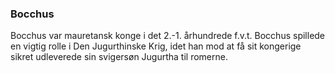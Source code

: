 ### Bocchus


Bocchus var mauretansk konge i det 2.-1. århundrede f.v.t. Bocchus spillede en vigtig rolle i Den Jugurthinske Krig, idet han mod at få sit kongerige sikret udleverede sin svigersøn Jugurtha til romerne.